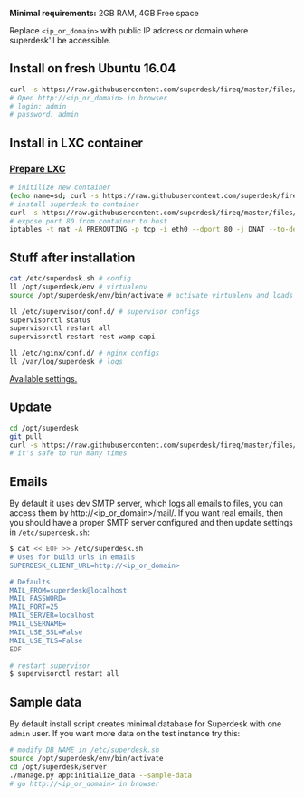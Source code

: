**Minimal requirements:**
2GB RAM, 4GB Free space

Replace `<ip_or_domain>` with public IP address or domain where superdesk'll be accessible.

## Install on fresh Ubuntu 16.04
```sh
curl -s https://raw.githubusercontent.com/superdesk/fireq/master/files/superdesk/install | sudo bash
# Open http://<ip_or_domain> in browser
# login: admin
# password: admin
```

## Install in LXC container

### [Prepare LXC](../../docs/lxc.md)

```sh
# initilize new container
(echo name=sd; curl -s https://raw.githubusercontent.com/superdesk/fireq/master/files/superdesk/lxc-init) | sudo bash
# install superdesk to container
curl -s https://raw.githubusercontent.com/superdesk/fireq/master/files/superdesk/install | ssh root@sd
# expose port 80 from container to host
iptables -t nat -A PREROUTING -p tcp -i eth0 --dport 80 -j DNAT --to-destination $(sudo lxc-info -iH -n sd)
```

## Stuff after installation
```sh
cat /etc/superdesk.sh # config
ll /opt/superdesk/env # virtualenv
source /opt/superdesk/env/bin/activate # activate virtualenv and loads variables from /etc/superdesk.sh

ll /etc/supervisor/conf.d/ # supervisor configs
supervisorctl status
supervisorctl restart all
supervisorctl restart rest wamp capi

ll /etc/nginx/conf.d/ # nginx configs
ll /var/log/superdesk # logs
```

[Available settings.](https://superdesk.readthedocs.io/en/latest/settings.html#default-settings)

## Update
```sh
cd /opt/superdesk
git pull
curl -s https://raw.githubusercontent.com/superdesk/fireq/master/files/superdesk/install | sudo bash
# it's safe to run many times
```

## Emails
By default it uses dev SMTP server, which logs all emails to files, you can access them by http://<ip_or_domain>/mail/. If you want real emails, then you should have a proper SMTP server configured and then update settings in `/etc/superdesk.sh`:
```sh
$ cat << EOF >> /etc/superdesk.sh
# Uses for build urls in emails
SUPERDESK_CLIENT_URL=http://<ip_or_domain>

# Defaults
MAIL_FROM=superdesk@localhost
MAIL_PASSWORD=
MAIL_PORT=25
MAIL_SERVER=localhost
MAIL_USERNAME=
MAIL_USE_SSL=False
MAIL_USE_TLS=False
EOF

# restart supervisor
$ supervisorctl restart all
```

## Sample data
By default install script creates minimal database for Superdesk with one `admin` user. If you want more data on the test instance try this:
```sh
# modify DB_NAME in /etc/superdesk.sh
source /opt/superdesk/env/bin/activate
cd /opt/superdesk/server
./manage.py app:initialize_data --sample-data
# go http://<ip_or_domain> in browser
```

